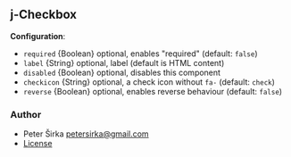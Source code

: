 ## j-Checkbox

__Configuration__:

- `required` {Boolean} optional, enables "required" (default: `false`)
- `label` {String} optional, label (default is HTML content)
- `disabled` {Boolean} optional, disables this component
- `checkicon` {String} optional, a check icon without `fa-` (default: `check`)
- `reverse` {Boolean} optional, enables reverse behaviour (default: `false`)

### Author

- Peter Širka <petersirka@gmail.com>
- [License](https://www.totaljs.com/license/)